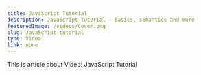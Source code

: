 ```yaml
---
title: JavaScript Tutorial
description: JavaScript Tutorial - Basics, semantics and more
featuredImage: /videos/Cover.png
slug: JavaScript-tutorial
type: Video
link: none
---
```


This is article about Video: JavaScript Tutorial
